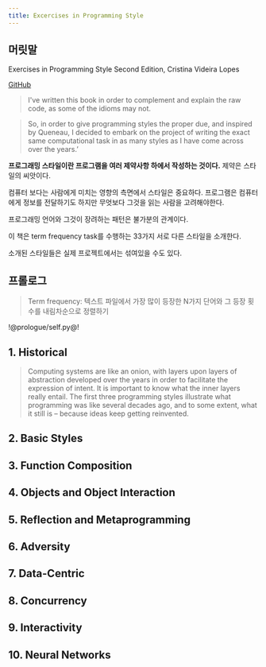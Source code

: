 ```yaml
---
title: Excercises in Programming Style
---
```


## 머릿말

Exercises in Programming Style Second Edition, Cristina Videira Lopes

[GitHub](https://github.com/crista/exercises-in-programming-style)

> I've written this book in order to complement and explain the raw code, as some of the idioms may not.

> So, in order to give programming styles the proper due, and inspired by Queneau, I decided to embark on the project of writing the exact same computational task in as many styles as I have come across over the years.’

**프로그래밍 스타일이란 프로그램을 여러 제약사항 하에서 작성하는 것이다.** 제약은 스타일의 씨앗이다.

컴퓨터 보다는 사람에게 미치는 영향의 측면에서 스타일은 중요하다. 프로그램은 컴퓨터에게 정보를 전달하기도 하지만 무엇보다 그것을 읽는 사람을 고려해야한다.

프로그래밍 언어와 그것이 장려하는 패턴은 불가분의 관계이다.

이 책은 term frequency task를 수행하는 33가지 서로 다른 스타일을 소개한다.

소개된 스타일들은 실제 프로젝트에서는 섞여있을 수도 있다.

## 프롤로그

> Term frequency: 텍스트 파일에서 가장 많이 등장한 N가지 단어와 그 등장 횟수를 내림차순으로 정렬하기

!@prologue/self.py@!

## 1. Historical

> Computing systems are like an onion, with layers upon layers of abstraction developed over the years in order to facilitate the expression of intent. It is important to know what the inner layers really entail. The first three programming styles illustrate what programming was like several decades ago, and to some extent, what it still is – because ideas keep getting reinvented.

## 2. Basic Styles

## 3. Function Composition

## 4. Objects and Object Interaction

## 5. Reflection and Metaprogramming

## 6. Adversity

## 7. Data-Centric

## 8. Concurrency

## 9. Interactivity

## 10. Neural Networks
